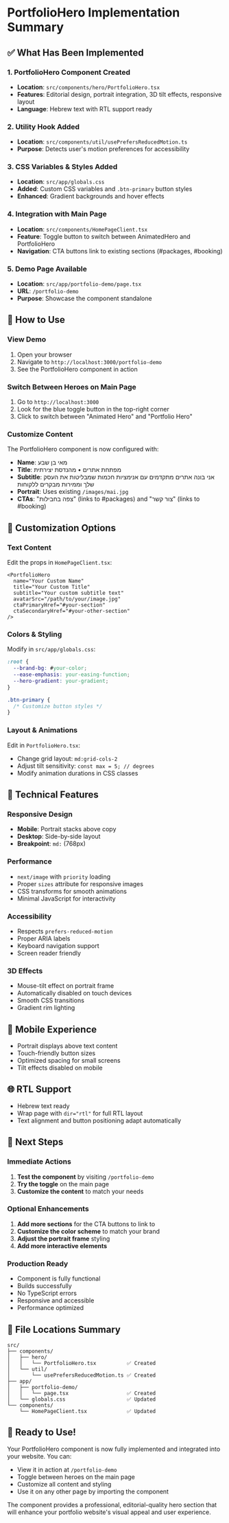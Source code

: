 # PortfolioHero Implementation Summary

## ✅ **What Has Been Implemented**

### 1. **PortfolioHero Component Created**
- **Location**: `src/components/hero/PortfolioHero.tsx`
- **Features**: Editorial design, portrait integration, 3D tilt effects, responsive layout
- **Language**: Hebrew text with RTL support ready

### 2. **Utility Hook Added**
- **Location**: `src/components/util/usePrefersReducedMotion.ts`
- **Purpose**: Detects user's motion preferences for accessibility

### 3. **CSS Variables & Styles Added**
- **Location**: `src/app/globals.css`
- **Added**: Custom CSS variables and `.btn-primary` button styles
- **Enhanced**: Gradient backgrounds and hover effects

### 4. **Integration with Main Page**
- **Location**: `src/components/HomePageClient.tsx`
- **Feature**: Toggle button to switch between AnimatedHero and PortfolioHero
- **Navigation**: CTA buttons link to existing sections (#packages, #booking)

### 5. **Demo Page Available**
- **Location**: `src/app/portfolio-demo/page.tsx`
- **URL**: `/portfolio-demo`
- **Purpose**: Showcase the component standalone

## 🎯 **How to Use**

### **View Demo**
1. Open your browser
2. Navigate to `http://localhost:3000/portfolio-demo`
3. See the PortfolioHero component in action

### **Switch Between Heroes on Main Page**
1. Go to `http://localhost:3000`
2. Look for the blue toggle button in the top-right corner
3. Click to switch between "Animated Hero" and "Portfolio Hero"

### **Customize Content**
The PortfolioHero component is now configured with:
- **Name**: מאי בן שבע
- **Title**: מפתחת אתרים • מהנדסת יצירתית
- **Subtitle**: אני בונה אתרים מתקדמים עם אנימציות חכמות שמבליטות את העסק שלך וממירות מבקרים ללקוחות
- **Portrait**: Uses existing `/images/mai.jpg`
- **CTAs**: "צפה בחבילות" (links to #packages) and "צור קשר" (links to #booking)

## 🎨 **Customization Options**

### **Text Content**
Edit the props in `HomePageClient.tsx`:
```tsx
<PortfolioHero
  name="Your Custom Name"
  title="Your Custom Title"
  subtitle="Your custom subtitle text"
  avatarSrc="/path/to/your/image.jpg"
  ctaPrimaryHref="#your-section"
  ctaSecondaryHref="#your-other-section"
/>
```

### **Colors & Styling**
Modify in `src/app/globals.css`:
```css
:root {
  --brand-bg: #your-color;
  --ease-emphasis: your-easing-function;
  --hero-gradient: your-gradient;
}

.btn-primary {
  /* Customize button styles */
}
```

### **Layout & Animations**
Edit in `PortfolioHero.tsx`:
- Change grid layout: `md:grid-cols-2`
- Adjust tilt sensitivity: `const max = 5; // degrees`
- Modify animation durations in CSS classes

## 🔧 **Technical Features**

### **Responsive Design**
- **Mobile**: Portrait stacks above copy
- **Desktop**: Side-by-side layout
- **Breakpoint**: `md:` (768px)

### **Performance**
- `next/image` with `priority` loading
- Proper `sizes` attribute for responsive images
- CSS transforms for smooth animations
- Minimal JavaScript for interactivity

### **Accessibility**
- Respects `prefers-reduced-motion`
- Proper ARIA labels
- Keyboard navigation support
- Screen reader friendly

### **3D Effects**
- Mouse-tilt effect on portrait frame
- Automatically disabled on touch devices
- Smooth CSS transitions
- Gradient rim lighting

## 📱 **Mobile Experience**
- Portrait displays above text content
- Touch-friendly button sizes
- Optimized spacing for small screens
- Tilt effects disabled on mobile

## 🌐 **RTL Support**
- Hebrew text ready
- Wrap page with `dir="rtl"` for full RTL layout
- Text alignment and button positioning adapt automatically

## 🚀 **Next Steps**

### **Immediate Actions**
1. **Test the component** by visiting `/portfolio-demo`
2. **Try the toggle** on the main page
3. **Customize the content** to match your needs

### **Optional Enhancements**
1. **Add more sections** for the CTA buttons to link to
2. **Customize the color scheme** to match your brand
3. **Adjust the portrait frame** styling
4. **Add more interactive elements**

### **Production Ready**
- Component is fully functional
- Builds successfully
- No TypeScript errors
- Responsive and accessible
- Performance optimized

## 📍 **File Locations Summary**
```
src/
├── components/
│   ├── hero/
│   │   └── PortfolioHero.tsx          ✅ Created
│   └── util/
│       └── usePrefersReducedMotion.ts ✅ Created
├── app/
│   ├── portfolio-demo/
│   │   └── page.tsx                   ✅ Created
│   └── globals.css                    ✅ Updated
└── components/
    └── HomePageClient.tsx             ✅ Updated
```

## 🎉 **Ready to Use!**

Your PortfolioHero component is now fully implemented and integrated into your website. You can:
- View it in action at `/portfolio-demo`
- Toggle between heroes on the main page
- Customize all content and styling
- Use it on any other page by importing the component

The component provides a professional, editorial-quality hero section that will enhance your portfolio website's visual appeal and user experience.
